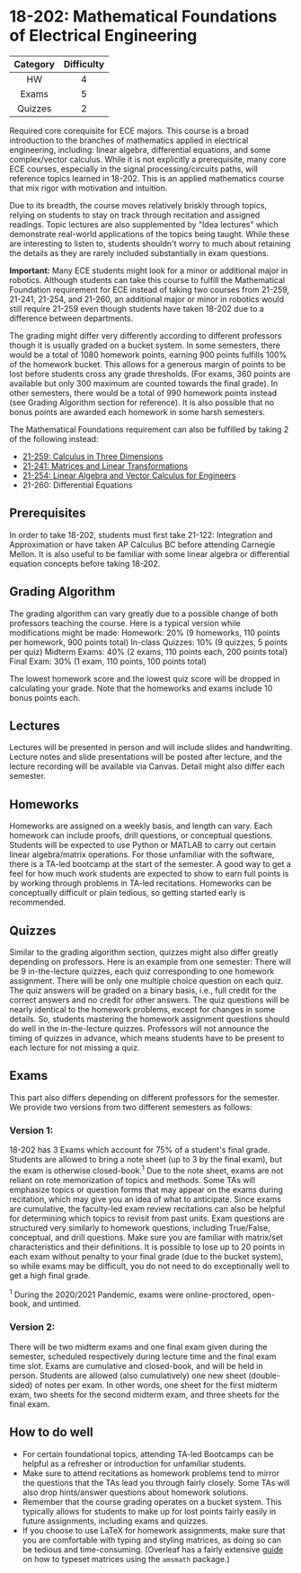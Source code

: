# 18-202: Mathematical Foundations of Electrical Engineering

| Category | Difficulty |
| :------: | :--------: |
|   HW     |     4      |
|  Exams   |     5      |
| Quizzes  |     2      |

Required core corequisite for ECE majors. This course is a broad introduction to the branches of mathematics applied
in electrical engineering, including: linear algebra, differential equations, and some complex/vector calculus. While it is
not explicitly a prerequisite, many core ECE courses, especially in the signal processing/circuits paths, will reference 
topics learned in 18-202. This is an applied mathematics course that mix rigor with motivation and intuition.

Due to its breadth, the course moves relatively briskly through topics, relying on students to stay on track through
recitation and assigned readings. Topic lectures are also supplemented by "Idea lectures" which
demonstrate real-world applications of the topics being taught. While these are interesting to listen to,
students shouldn't worry to much about retaining the details as they are rarely included substantially in exam questions.

**Important:** Many ECE students might look for a minor or additional major in robotics. Although students can take this course to fulfill the Mathematical Foundation requirement for ECE instead of taking two courses from 21-259, 21-241, 21-254, and 21-260, an additional major or minor in robotics would still require 21-259 even though students have taken 18-202 due to a difference between departments.

The grading might differ very differently according to different professors 
though it is usually graded on a bucket system. 
In some semesters, there would be a total of 1080 homework points, earning 900 points fulfills 100% of the homework bucket. This allows for a generous margin of points to be lost before students cross any grade thresholds. (For exams, 360 points are available but only 300 maximum are counted towards the final grade). In other semesters, there would be a total of 990 homework points instead (see Grading Algorithm section for reference). It is also possible that no bonus points are awarded each homework in some harsh semesters.

The Mathematical Foundations requirement can also be fulfilled by taking 2 of the following instead:
- [21-259: Calculus in Three Dimensions](math_science_reqs/21259.md)
- [21-241: Matrices and Linear Transformations](math_science_reqs/21241.md)
- [21-254: Linear Algebra and Vector Calculus for Engineers](math_science_reqs/21254.md)
- 21-260: Differential Equations

## Prerequisites

In order to take 18-202, students must first take 21-122: Integration and Approximation or have taken AP
Calculus BC before attending Carnegie Mellon. It is also useful to be familiar with some linear algebra or differential equation 
concepts before taking 18-202.

## Grading Algorithm

The grading algorithm can vary greatly due to a possible change of both professors
teaching the course. Here is a typical version while modifications might be made:
Homework:   20% (9 homeworks, 110 points per homework, 900 points total)
In-class Quizzes:   10% (9 quizzes, 5 points per quiz)
Midterm Exams:  40% (2 exams, 110 points each, 200 points total)
Final Exam: 30% (1 exam, 110 points, 100 points total)

The lowest homework score and the lowest quiz score will be dropped in calculating your grade. Note that the homeworks and exams include 10 bonus points each.

## Lectures

Lectures will be presented in person and will include slides and handwriting. Lecture
notes and slide presentations will be posted after lecture, and the lecture recording will be available via Canvas. Detail might also differ each semester.

## Homeworks

Homeworks are assigned on a weekly basis, and length can vary. Each homework can include proofs, drill questions, 
or conceptual questions. Students will be expected to use Python or MATLAB to carry out certain linear algebra/matrix operations.
For those unfamiliar with the software, there is a TA-led bootcamp at the start of the semester.
A good way to get a feel for how much work students are expected to show to earn full points is by
working through problems in TA-led recitations. Homeworks can be conceptually difficult or plain
tedious, so getting started early is recommended.

## Quizzes

Similar to the grading algorithm section, quizzes might also differ greatly depending on professors. Here is an example from one semester:
There will be 9 in-the-lecture quizzes, each quiz corresponding to one homework
assignment. There will be only one multiple choice question on each quiz. The quiz answers will be graded on a binary basis, i.e., full credit for the correct answers and no credit for other answers. 
The quiz questions will be nearly identical to the homework problems, except for changes in some details. So, students mastering the homework assignment
questions should do well in the in-the-lecture quizzes. 
Professors will not announce the timing of quizzes in advance, which means students have to be present to each lecture for not missing a quiz.

## Exams

This part also differs depending on different professors for the semester. We provide two versions from two different semesters as follows:
### Version 1:
18-202 has 3 Exams which account for 75% of a student's final grade. Students are allowed to bring
a note sheet (up to 3 by the final exam), but the exam is otherwise closed-book.<sup>1</sup> Due to the note sheet,
exams are not reliant on rote memorization of topics and methods. Some TAs will emphasize topics or question
forms that may appear on the exams during recitation, which may give you an idea of what to anticipate.
Since exams are cumulative, the faculty-led exam review recitations can also be helpful for 
determining which topics to revisit from past units. Exam questions are structured very similarly to
homework questions, including True/False, conceptual, and drill questions. Make sure you are
familiar with matrix/set characteristics and their definitions. It is possible to lose up to 20 points
in each exam without penalty to your final grade (due to the bucket system), so while exams may
be difficult, you do not need to do exceptionally well to get a high final grade.

<sup>1</sup> During the 2020/2021 Pandemic, exams were online-proctored, open-book, and untimed.

### Version 2:
There will be two midterm exams and one final exam given during the semester,
scheduled respectively during lecture time and the final exam time slot. 
Exams are cumulative and closed-book, and will be held in person. Students are allowed
(also cumulatively) one new sheet (double-sided) of notes per exam. In other words,
one sheet for the first midterm exam, two sheets for the second midterm exam, and
three sheets for the final exam.

## How to do well

- For certain foundational topics, attending TA-led Bootcamps can be helpful as a refresher or 
  introduction for unfamiliar students.
- Make sure to attend recitations as homework problems tend to mirror the questions that the TAs
  lead you through fairly closely. Some TAs will also drop hints/answer questions about homework
  solutions.
- Remember that the course grading operates on a bucket system. This typically allows for students
  to make up for lost points fairly easily in future assignments, including exams and quizzes.
- If you choose to use LaTeX for homework assignments, make sure that you are comfortable with
  typing and styling matrices, as doing so can be tedious and time-consuming. (Overleaf has a 
  fairly extensive [guide](https://www.overleaf.com/learn/latex/Matrices) on how to typeset 
  matrices using the `amsmath` package.)

